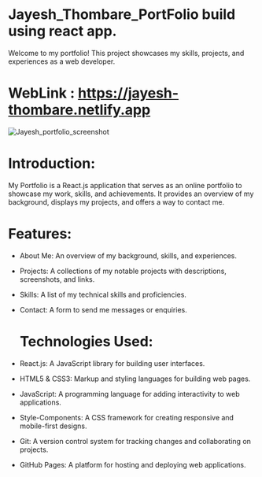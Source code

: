 # Jayesh_Thombare_PortFolio build using react app.
 Welcome to my portfolio! This project showcases my skills, projects, and experiences as a web developer.

# WebLink :  https://jayesh-thombare.netlify.app

 ![Jayesh_portfolio_screenshot](https://github.com/JayeshST/Jayesh_Thombare_PortFolio/assets/106459842/14c3c005-8c3f-4824-bfdf-7ce2ed0702fc)

# Introduction:
My Portfolio is a React.js application that serves as an online portfolio to showcase my work, skills, and achievements. It provides an overview of my background, displays my projects, and offers a way to contact me.
# Features:
* About Me: An overview of my background, skills, and experiences.
* Projects: A collections of my notable projects with descriptions, screenshots, and links.
* Skills: A list of my technical skills and proficiencies.
* Contact: A form to send me messages or enquiries.

  # Technologies Used:
* React.js: A JavaScript library for building user interfaces.
* HTML5 & CSS3: Markup and styling languages for building web pages.
* JavaScript: A programming language for adding interactivity to web applications.
* Style-Components: A CSS framework for creating responsive and mobile-first designs.
* Git: A version control system for tracking changes and collaborating on projects.
* GitHub Pages: A platform for hosting and deploying web applications.

